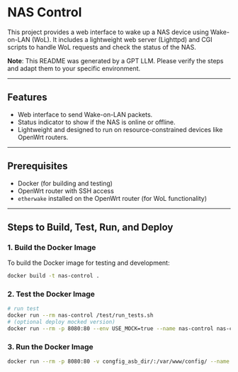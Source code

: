 # NAS Control

This project provides a web interface to wake up a NAS device using Wake-on-LAN (WoL). It includes a lightweight web server (Lighttpd) and CGI scripts to handle WoL requests and check the status of the NAS.

**Note**: This README was generated by a GPT LLM. Please verify the steps and adapt them to your specific environment.

---

## Features
- Web interface to send Wake-on-LAN packets.
- Status indicator to show if the NAS is online or offline.
- Lightweight and designed to run on resource-constrained devices like OpenWrt routers.

---

## Prerequisites
- Docker (for building and testing)
- OpenWrt router with SSH access
- `etherwake` installed on the OpenWrt router (for WoL functionality)

---

## Steps to Build, Test, Run, and Deploy

### 1. Build the Docker Image
To build the Docker image for testing and development:

```bash
docker build -t nas-control .
```

### 2. Test the Docker Image
```bash
# run test
docker run --rm nas-control /test/run_tests.sh
# (optional deploy mocked version)
docker run --rm -p 8080:80 --env USE_MOCK=true --name nas-control nas-control
```

### 3. Run the Docker Image
```bash
docker run --rm -p 8080:80 -v congfig_asb_dir/:/var/www/config/ --name nas-control nas-control
```

